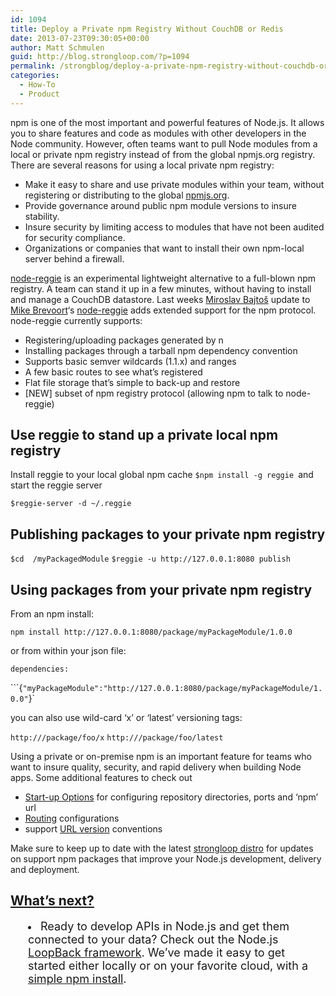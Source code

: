 ```yaml
---
id: 1094
title: Deploy a Private npm Registry Without CouchDB or Redis
date: 2013-07-23T09:30:05+00:00
author: Matt Schmulen
guid: http://blog.strongloop.com/?p=1094
permalink: /strongblog/deploy-a-private-npm-registry-without-couchdb-or-redis/
categories:
  - How-To
  - Product
---
```

npm is one of the most important and powerful features of Node.js. It allows you to share features and code as modules with other developers in the Node community. However, often teams want to pull Node modules from a local or private npm registry instead of from the global npmjs.org registry. There are several reasons for using a local private npm registry:

  * Make it easy to share and use private modules within your team, without registering or distributing to the global [npmjs.org](https://npmjs.org/).
  * Provide governance around public npm module versions to insure stability.
  * Insure security by limiting access to modules that have not been audited for security compliance.
  * Organizations or companies that want to install their own npm-local server behind a firewall.

[node-reggie](https://github.com/mbrevoort/node-reggie) is an experimental lightweight alternative to a full-blown npm registry. A team can stand it up in a few minutes, without having to install and manage a CouchDB datastore. Last weeks [Miroslav Bajtoš](https://github.com/bajtos) update to [Mike Brevoort](https://github.com/mbrevoort)&#8216;s [node-reggie](https://github.com/mbrevoort/node-reggie) adds extended support for the npm protocol. node-reggie currently supports:

  * Registering/uploading packages generated by n
  * Installing packages through a tarball npm dependency convention
  * Supports basic semver wildcards (1.1.x) and ranges
  * A few basic routes to see what&#8217;s registered
  * Flat file storage that&#8217;s simple to back-up and restore
  * [NEW] subset of npm registry protocol (allowing npm to talk to node-reggie)

## Use reggie to stand up a private local npm registry

Install reggie to your local global npm cache `$npm install -g reggie `and start the reggie server

`$reggie-server -d ~/.reggie`

## Publishing packages to your private npm registry

`$cd  /myPackagedModule` `$reggie -u http://127.0.0.1:8080 publish`

## Using packages from your private npm registry

From an npm install:

`npm install http://127.0.0.1:8080/package/myPackageModule/1.0.0`

or from within your json file:

`dependencies:`

```{``"myPackageModule":"http://127.0.0.1:8080/package/myPackageModule/1.0.0"``}`

you can also use wild-card &#8216;x&#8217; or &#8216;latest&#8217; versioning tags:

`http:///package/foo/x` `http:///package/foo/latest`

Using a private or on-premise npm is an important feature for teams who want to insure quality, security, and rapid delivery when building Node apps. Some additional features to check out

  * [Start-up Options](https://github.com/mbrevoort/node-reggie#start-up-options) for configuring repository directories, ports and &#8216;npm&#8217; url
  * [Routing](https://github.com/mbrevoort/node-reggie#other-routes) configurations
  * support [URL version](https://github.com/mbrevoort/node-reggie#ranges) conventions

Make sure to keep up to date with the latest [strongloop distro](http://strongloop.com/products#downloads) for updates on support npm packages that improve your Node.js development, delivery and deployment.

## **[What’s next?](http://strongloop.com/get-started/)**

<li style="margin-left: 2em;">
  <span style="font-size: 18px;">Ready to develop APIs in Node.js and get them connected to your data? Check out the Node.js <a href="http://loopback.io/">LoopBack framework</a>. We’ve made it easy to get started either locally or on your favorite cloud, with a <a href="http://strongloop.com/get-started/">simple npm install</a>.</span>
</li>

&nbsp;